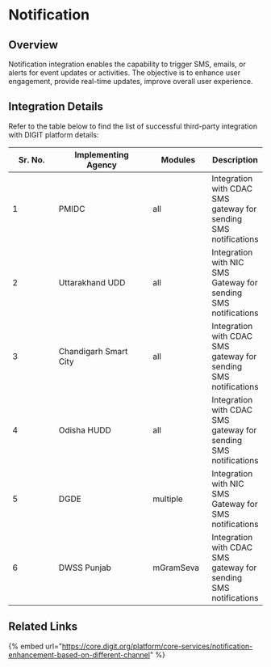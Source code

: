 # Notification

## Overview

Notification integration enables the capability to trigger SMS, emails, or alerts for event updates or activities. The objective is to enhance user engagement, provide real-time updates, improve overall user experience.

## Integration Details

Refer to the table below to find the list of successful third-party integration with DIGIT platform details:

<table><thead><tr><th width="98">Sr. No.</th><th width="199">Implementing Agency</th><th width="105">Modules</th><th>Description</th></tr></thead><tbody><tr><td>1</td><td>PMIDC</td><td>all</td><td>Integration with CDAC SMS gateway for sending SMS notifications</td></tr><tr><td>2</td><td>Uttarakhand UDD</td><td>all</td><td>Integration with NIC SMS Gateway for sending SMS notifications</td></tr><tr><td>3</td><td>Chandigarh Smart City</td><td>all</td><td>Integration with CDAC SMS gateway for sending SMS notifications</td></tr><tr><td>4</td><td>Odisha HUDD</td><td>all</td><td>Integration with CDAC SMS gateway for sending SMS notifications</td></tr><tr><td>5</td><td>DGDE</td><td>multiple</td><td>Integration with NIC SMS Gateway for SMS notifications</td></tr><tr><td>6</td><td>DWSS Punjab</td><td>mGramSeva</td><td>Integration with CDAC SMS gateway for sending SMS notifications</td></tr></tbody></table>

## Related Links

{% embed url="https://core.digit.org/platform/core-services/notification-enhancement-based-on-different-channel" %}

